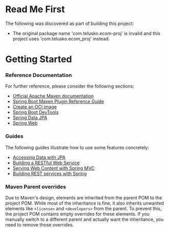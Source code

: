 # Read Me First
The following was discovered as part of building this project:

* The original package name 'com.telusko.ecom-proj' is invalid and this project uses 'com.telusko.ecom_proj' instead.

# Getting Started

### Reference Documentation
For further reference, please consider the following sections:

* [Official Apache Maven documentation](https://maven.apache.org/guides/index.html)
* [Spring Boot Maven Plugin Reference Guide](https://docs.spring.io/spring-boot/3.3.10/maven-plugin)
* [Create an OCI image](https://docs.spring.io/spring-boot/3.3.10/maven-plugin/build-image.html)
* [Spring Boot DevTools](https://docs.spring.io/spring-boot/3.3.10/reference/using/devtools.html)
* [Spring Data JPA](https://docs.spring.io/spring-boot/3.3.10/reference/data/sql.html#data.sql.jpa-and-spring-data)
* [Spring Web](https://docs.spring.io/spring-boot/3.3.10/reference/web/servlet.html)

### Guides
The following guides illustrate how to use some features concretely:

* [Accessing Data with JPA](https://spring.io/guides/gs/accessing-data-jpa/)
* [Building a RESTful Web Service](https://spring.io/guides/gs/rest-service/)
* [Serving Web Content with Spring MVC](https://spring.io/guides/gs/serving-web-content/)
* [Building REST services with Spring](https://spring.io/guides/tutorials/rest/)

### Maven Parent overrides

Due to Maven's design, elements are inherited from the parent POM to the project POM.
While most of the inheritance is fine, it also inherits unwanted elements like `<license>` and `<developers>` from the parent.
To prevent this, the project POM contains empty overrides for these elements.
If you manually switch to a different parent and actually want the inheritance, you need to remove those overrides.

